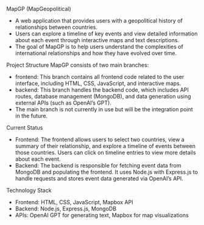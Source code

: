 MapGP (MapGeopolitical)

- A web application that provides users with a geopolitical history of relationships between countries.
- Users can explore a timeline of key events and view detailed information about each event through interactive maps and text descriptions.
- The goal of MapGP is to help users understand the complexities of international relationships and how they have evolved over time.

Project Structure
MapGP consists of two main branches:

- frontend: This branch contains all frontend code related to the user interface, including HTML, CSS, JavaScript, and interactive maps.
- backend: This branch handles the backend code, which includes API routes, database management (MongoDB), and data generation using external APIs (such as OpenAI’s GPT).
- The main branch is not currently in use but will be the integration point in the future.

Current Status
- Frontend: The frontend allows users to select two countries, view a summary of their relationship, and explore a timeline of events between those countries. Users can click on timeline entries to view more details about each event.
- Backend: The backend is responsible for fetching event data from MongoDB and populating the frontend. It uses Node.js with Express.js to handle requests and stores event data generated via OpenAI’s API.

Technology Stack
- Frontend: HTML, CSS, JavaScript, Mapbox API
- Backend: Node.js, Express.js, MongoDB
- APIs: OpenAI GPT for generating text, Mapbox for map visualizations
